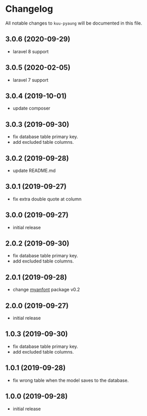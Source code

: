 # Changelog

All notable changes to `kuu-pyaung` will be documented in this file.

##  3.0.6 (2020-09-29)
- laravel 8 support

##  3.0.5 (2020-02-05)
- laravel 7 support

##  3.0.4 (2019-10-01)
- update composer

##  3.0.3 (2019-09-30)
- fix database table primary key.
- add excluded table columns.

##  3.0.2 (2019-09-28)
- update README.md

##  3.0.1 (2019-09-27)
- fix extra double quote at column

##  3.0.0 (2019-09-27)
- initial release

##  2.0.2 (2019-09-30)
- fix database table primary key.
- add excluded table columns.

##  2.0.1 (2019-09-28)
- change [myanfont](https://github.com/tintnaingwinn/MyanFont) package v0.2

##  2.0.0 (2019-09-27)
- initial release

##  1.0.3 (2019-09-30)
- fix database table primary key.
- add excluded table columns.

##  1.0.1 (2019-09-28)
- fix wrong table when the model saves to the database.

##  1.0.0 (2019-09-28)
- initial release
